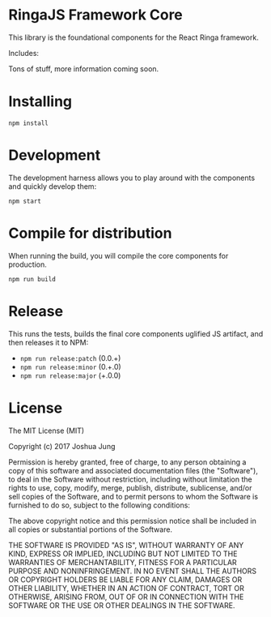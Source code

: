 # RingaJS Framework Core

This library is the foundational components for the React Ringa framework.

Includes:

Tons of stuff, more information coming soon.

# Installing

`npm install`

# Development

The development harness allows you to play around with the components and quickly develop them:

`npm start`

# Compile for distribution

When running the build, you will compile the core components for production.

`npm run build`

# Release

This runs the tests, builds the final core components uglified JS artifact, and then releases it to NPM:

* `npm run release:patch` (0.0.+)
* `npm run release:minor` (0.+.0)
* `npm run release:major` (+.0.0)

License
=======

The MIT License (MIT)

Copyright (c) 2017 Joshua Jung

Permission is hereby granted, free of charge, to any person obtaining a copy
of this software and associated documentation files (the "Software"), to deal
in the Software without restriction, including without limitation the rights
to use, copy, modify, merge, publish, distribute, sublicense, and/or sell
copies of the Software, and to permit persons to whom the Software is
furnished to do so, subject to the following conditions:

The above copyright notice and this permission notice shall be included in all
copies or substantial portions of the Software.

THE SOFTWARE IS PROVIDED "AS IS", WITHOUT WARRANTY OF ANY KIND, EXPRESS OR
IMPLIED, INCLUDING BUT NOT LIMITED TO THE WARRANTIES OF MERCHANTABILITY,
FITNESS FOR A PARTICULAR PURPOSE AND NONINFRINGEMENT. IN NO EVENT SHALL THE
AUTHORS OR COPYRIGHT HOLDERS BE LIABLE FOR ANY CLAIM, DAMAGES OR OTHER
LIABILITY, WHETHER IN AN ACTION OF CONTRACT, TORT OR OTHERWISE, ARISING FROM,
OUT OF OR IN CONNECTION WITH THE SOFTWARE OR THE USE OR OTHER DEALINGS IN THE
SOFTWARE.